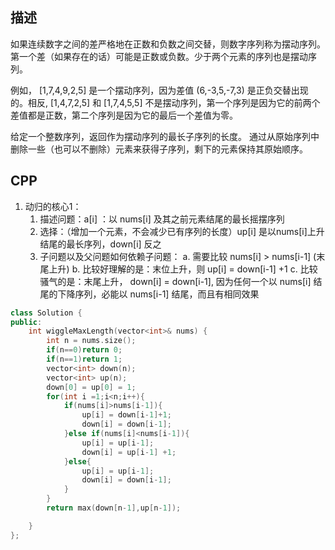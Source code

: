 ## 描述
如果连续数字之间的差严格地在正数和负数之间交替，则数字序列称为摆动序列。第一个差（如果存在的话）可能是正数或负数。少于两个元素的序列也是摆动序列。

例如， [1,7,4,9,2,5] 是一个摆动序列，因为差值 (6,-3,5,-7,3) 是正负交替出现的。相反, [1,4,7,2,5] 和 [1,7,4,5,5] 不是摆动序列，第一个序列是因为它的前两个差值都是正数，第二个序列是因为它的最后一个差值为零。

给定一个整数序列，返回作为摆动序列的最长子序列的长度。 通过从原始序列中删除一些（也可以不删除）元素来获得子序列，剩下的元素保持其原始顺序。

## CPP

1. 动归的核心1：
    1. 描述问题：a[i] ：以 nums[i] 及其之前元素结尾的最长摇摆序列
    2. 选择：（增加一个元素，不会减少已有序列的长度）up[i] 是以nums[i]上升结尾的最长序列，down[i] 反之
    3. 子问题以及父问题如何依赖子问题：
        a. 需要比较 nums[i] > nums[i-1] (末尾上升)
        b. 比较好理解的是：末位上升，则 up[i] = down[i-1] +1
        c. 比较骚气的是：末尾上升， down[i] = down[i-1], 因为任何一个以 nums[i] 结尾的下降序列，必能以 nums[i-1] 结尾，而且有相同效果

```cpp
class Solution {
public:
    int wiggleMaxLength(vector<int>& nums) {
        int n = nums.size();
        if(n==0)return 0;
        if(n==1)return 1;
        vector<int> down(n);
        vector<int> up(n);
        down[0] = up[0] = 1;
        for(int i =1;i<n;i++){
            if(nums[i]>nums[i-1]){
                up[i] = down[i-1]+1;
                down[i] = down[i-1];
            }else if(nums[i]<nums[i-1]){
                up[i] = up[i-1];
                down[i] = up[i-1] +1;
            }else{
                up[i] = up[i-1];
                down[i] = down[i-1];
            }
        }
        return max(down[n-1],up[n-1]);

    }
};
```